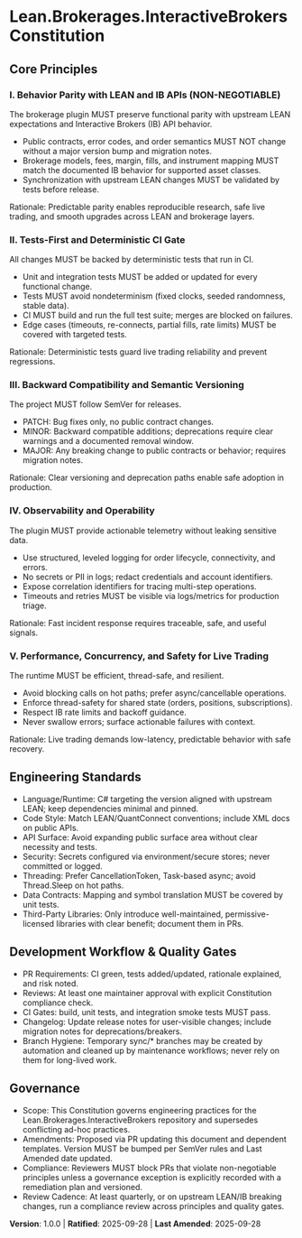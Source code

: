 <!--
Sync Impact Report
- Version change: 0.0.0 → 1.0.0
- Modified principles: N/A (initial adoption)
- Added sections: Core Principles (5), Engineering Standards, Development Workflow & Quality Gates, Governance
- Removed sections: None
- Templates requiring updates:
  ✅ .specify/templates/plan-template.md (footer version/path)
  ✅ .specify/templates/spec-template.md (reviewed, no change)
  ✅ .specify/templates/tasks-template.md (reviewed, no change)
  ✅ .specify/templates/agent-file-template.md (reviewed, no change)
- Follow-up TODOs: None
-->

# Lean.Brokerages.InteractiveBrokers Constitution

## Core Principles

### I. Behavior Parity with LEAN and IB APIs (NON-NEGOTIABLE)

The brokerage plugin MUST preserve functional parity with upstream LEAN expectations
and Interactive Brokers (IB) API behavior.

- Public contracts, error codes, and order semantics MUST NOT change without a
  major version bump and migration notes.
- Brokerage models, fees, margin, fills, and instrument mapping MUST match the
  documented IB behavior for supported asset classes.
- Synchronization with upstream LEAN changes MUST be validated by tests before release.

Rationale: Predictable parity enables reproducible research, safe live trading, and
smooth upgrades across LEAN and brokerage layers.

### II. Tests-First and Deterministic CI Gate

All changes MUST be backed by deterministic tests that run in CI.

- Unit and integration tests MUST be added or updated for every functional change.
- Tests MUST avoid nondeterminism (fixed clocks, seeded randomness, stable data).
- CI MUST build and run the full test suite; merges are blocked on failures.
- Edge cases (timeouts, re-connects, partial fills, rate limits) MUST be covered
  with targeted tests.

Rationale: Deterministic tests guard live trading reliability and prevent regressions.

### III. Backward Compatibility and Semantic Versioning

The project MUST follow SemVer for releases.

- PATCH: Bug fixes only, no public contract changes.
- MINOR: Backward compatible additions; deprecations require clear warnings and
  a documented removal window.
- MAJOR: Any breaking change to public contracts or behavior; requires migration notes.

Rationale: Clear versioning and deprecation paths enable safe adoption in production.

### IV. Observability and Operability

The plugin MUST provide actionable telemetry without leaking sensitive data.

- Use structured, leveled logging for order lifecycle, connectivity, and errors.
- No secrets or PII in logs; redact credentials and account identifiers.
- Expose correlation identifiers for tracing multi-step operations.
- Timeouts and retries MUST be visible via logs/metrics for production triage.

Rationale: Fast incident response requires traceable, safe, and useful signals.

### V. Performance, Concurrency, and Safety for Live Trading

The runtime MUST be efficient, thread-safe, and resilient.

- Avoid blocking calls on hot paths; prefer async/cancellable operations.
- Enforce thread-safety for shared state (orders, positions, subscriptions).
- Respect IB rate limits and backoff guidance.
- Never swallow errors; surface actionable failures with context.

Rationale: Live trading demands low-latency, predictable behavior with safe recovery.

## Engineering Standards

- Language/Runtime: C# targeting the version aligned with upstream LEAN; keep
  dependencies minimal and pinned.
- Code Style: Match LEAN/QuantConnect conventions; include XML docs on public APIs.
- API Surface: Avoid expanding public surface area without clear necessity and tests.
- Security: Secrets configured via environment/secure stores; never committed or logged.
- Threading: Prefer CancellationToken, Task-based async; avoid Thread.Sleep on hot paths.
- Data Contracts: Mapping and symbol translation MUST be covered by unit tests.
- Third-Party Libraries: Only introduce well-maintained, permissive-licensed libraries
  with clear benefit; document them in PRs.

## Development Workflow & Quality Gates

- PR Requirements: CI green, tests added/updated, rationale explained, and risk noted.
- Reviews: At least one maintainer approval with explicit Constitution compliance check.
- CI Gates: build, unit tests, and integration smoke tests MUST pass.
- Changelog: Update release notes for user-visible changes; include migration notes for
  deprecations/breakers.
- Branch Hygiene: Temporary sync/* branches may be created by automation and cleaned up
  by maintenance workflows; never rely on them for long-lived work.

## Governance

- Scope: This Constitution governs engineering practices for the
  Lean.Brokerages.InteractiveBrokers repository and supersedes conflicting ad-hoc
  practices.
- Amendments: Proposed via PR updating this document and dependent templates. Version
  MUST be bumped per SemVer rules and Last Amended date updated.
- Compliance: Reviewers MUST block PRs that violate non-negotiable principles unless a
  governance exception is explicitly recorded with a remediation plan and versioned.
- Review Cadence: At least quarterly, or on upstream LEAN/IB breaking changes, run a
  compliance review across principles and quality gates.

**Version**: 1.0.0 | **Ratified**: 2025-09-28 | **Last Amended**: 2025-09-28
